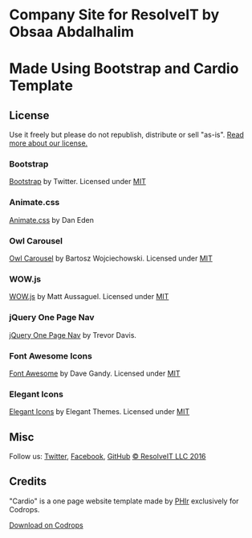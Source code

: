 # Company Site for ResolveIT by Obsaa Abdalhalim

# Made Using Bootstrap and Cardio Template


## License

Use it freely but please do not republish, distribute or sell "as-is". [Read more about our license.](http://tympanus.net/codrops/licensing/)

### Bootstrap

[Bootstrap](http://getbootstrap.com/) by Twitter. Licensed under [MIT](https://github.com/twbs/bootstrap/blob/master/LICENSE)

### Animate.css

[Animate.css](https://daneden.github.io/animate.css/) by Dan Eden

### Owl Carousel

[Owl Carousel](http://owlgraphic.com/owlcarousel/) by Bartosz Wojciechowski. Licensed under [MIT](https://github.com/OwlFonk/OwlCarousel/blob/master/LICENSE)

### WOW.js

[WOW.js](http://mynameismatthieu.com/WOW/) by Matt Aussaguel. Licensed under [MIT](https://github.com/matthieua/WOW/blob/master/LICENSE-MIT)

### jQuery One Page Nav

[jQuery One Page Nav](http://davist11.github.io/jQuery-One-Page-Nav/) by Trevor Davis.

### Font Awesome Icons 

[Font Awesome](http://fortawesome.github.io/Font-Awesome/) by Dave Gandy. Licensed under [MIT](http://opensource.org/licenses/mit-license.html)

### Elegant Icons 

[Elegant Icons](http://www.elegantthemes.com/blog/resources/elegant-icon-font/) by Elegant Themes. Licensed under [MIT](http://opensource.org/licenses/mit-license.html)


## Misc

Follow us: [Twitter](http://www.twitter.com/getresolveit), [Facebook](http://www.facebook.com/pages/getresolveit), [GitHub](https://github.com/obsaa)
[© ResolveIT LLC 2016](http://www.GetResolveIT.com)

## Credits 

"Cardio" is a one page website template made by [PHIr](http://www.phir.co/) exclusively for Codrops.

[Download on Codrops](http://tympanus.net/codrops/?p=24301)
